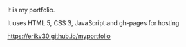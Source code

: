 It is my portfolio. 

It uses HTML 5, CSS 3, JavaScript and gh-pages for hosting

https://erikv30.github.io/myportfolio